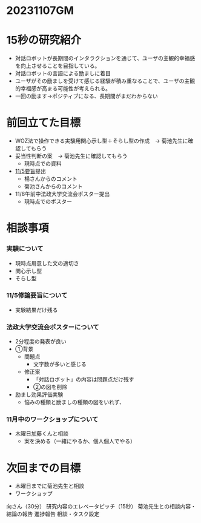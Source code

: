 
# 20231107GM

# 15秒の研究紹介
- 対話ロボットが長期間のインタラクションを通じて、ユーザの主観的幸福感を向上させることを目指している。
- 対話ロボットの言語による励ましに着目
- ユーザがその励ましを受けて感じる経験が積み重なることで、ユーザの主観的幸福感が高まる可能性が考えられる。
- 一回の励ます→ポジティブになる、長期間がまだわからない
# 前回立てた目標
- WOZ法で操作できる実験用関心示し型＋そらし型の作成　→ 菊池先生に確認してもらう
- 妥当性判断の案　→ 菊池先生に確認してもらう
  - 現時点での資料
- [11/5要旨](https://github.com/kikuchiken-waseda/Xiang-Lingxuan/blob/master/M2/%E4%BF%AE%E8%AB%96%E9%96%A2%E9%80%A3/3822C038_%E5%90%91%E5%87%8C%E8%90%B1_%E8%A6%81%E6%97%A8(1105).pdf)提出
  - 楊さんからのコメント
  - 菊池さんからのコメント
- 11/8午前中法政大学交流会ポスター提出
  - 現時点でのポスター

# 相談事項
### 実験について
- 現時点用意した文の適切さ
- 関心示し型
- そらし型

### 11/5修論要旨について
- 実験結果だけ残る


### 法政大学交流会ポスターについて
- 2分程度の発表が良い
- ①背景
  - 問題点
    - 文字数が多いと感じる
  - 修正案
    - 「対話ロボット」の内容は問題点だけ残す
    - ②の図を削除
- 励まし効果評価実験
  - 悩みの種類と励ましの種類の図をいれず、

### 11月中のワークショップについて
- 木曜日加藤くんと相談
  - 案を決める（一緒にやるか、個人個人でやる）
# 次回までの目標
- 木曜日までに菊池先生と相談
- ワークショップ

向さん（30分）
研究内容のエレベータピッチ（15秒）
菊池先生との相談内容・結論の報告
進捗報告
相談・タスク設定


